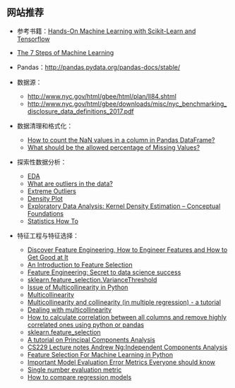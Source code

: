 ## 网站推荐

* 参考书籍：[Hands-On Machine Learning with Scikit-Learn and Tensorflow](http://shop.oreilly.com/product/0636920052289.do)

* [The 7 Steps of Machine Learning](https://towardsdatascience.com/the-7-steps-of-machine-learning-2877d7e5548e)

* Pandas：http://pandas.pydata.org/pandas-docs/stable/

* 数据源：
    + http://www.nyc.gov/html/gbee/html/plan/ll84.shtml
    + http://www.nyc.gov/html/gbee/downloads/misc/nyc_benchmarking_disclosure_data_definitions_2017.pdf

* 数据清理和格式化：
    + [How to count the NaN values in a column in Pandas DataFrame?](https://stackoverflow.com/a/39734251)
    + [What should be the allowed percentage of Missing Values?](https://discuss.analyticsvidhya.com/t/what-should-be-the-allowed-percentage-of-missing-values/2456)

* 探索性数据分析：
    + [EDA](https://en.wikipedia.org/wiki/Exploratory_data_analysis)
    + [What are outliers in the data?](https://www.itl.nist.gov/div898/handbook/prc/section1/prc16.htm)
    + [Extreme Outliers](https://people.richland.edu/james/lecture/m170/ch03-pos.html)
    + [Density Plot](https://datavizcatalogue.com/methods/density_plot.html)
    + [Exploratory Data Analysis: Kernel Density Estimation – Conceptual Foundations](https://chemicalstatistician.wordpress.com/2013/06/09/exploratory-data-analysis-kernel-density-estimation-in-r-on-ozone-pollution-data-in-new-york-and-ozonopolis/)
    + [Statistics How To](http://www.statisticshowto.com/probability-and-statistics/correlation-coefficient-formula/)
    
* 特征工程与特征选择：
    + [Discover Feature Engineering, How to Engineer Features and How to Get Good at It](https://machinelearningmastery.com/discover-feature-engineering-how-to-engineer-features-and-how-to-get-good-at-it/)
    + [An Introduction to Feature Selection](https://machinelearningmastery.com/an-introduction-to-feature-selection/)
    + [Feature Engineering: Secret to data science success](https://www.featurelabs.com/blog/secret-to-data-science-success/)
    + [sklearn.feature_selection.VarianceThreshold](http://scikit-learn.org/stable/modules/generated/sklearn.feature_selection.VarianceThreshold.html)
    + [Issue of Multicollinearity in Python](https://statinfer.com/204-1-9-issue-of-multicollinearity-in-python/)
    + [Multicollinearity](https://en.wikipedia.org/wiki/Multicollinearity)
    + [Multicollinearity and collinearity (in multiple regression) - a tutorial](http://psychologicalstatistics.blogspot.com/2013/11/multicollinearity-and-collinearity-in.html)
    + [Dealing with multicollinearity
](https://www.kaggle.com/robertoruiz/dealing-with-multicollinearity/code)
    + [How to calculate correlation between all columns and remove highly correlated ones using python or pandas](https://stackoverflow.com/questions/29294983/how-to-calculate-correlation-between-all-columns-and-remove-highly-correlated-on#43104383)
    + [sklearn.feature_selection](http://scikit-learn.org/stable/modules/feature_selection.html)
    + [A tutorial on Principal Components Analysis](http://www.cs.otago.ac.nz/cosc453/student_tutorials/principal_components.pdf)
    + [CS229 Lecture notes
Andrew Ng:Independent Components
Analysis](http://cs229.stanford.edu/notes/cs229-notes11.pdf)
    + [Feature Selection For Machine Learning in Python](https://machinelearningmastery.com/feature-selection-machine-learning-python/)
    + [Important Model Evaluation Error Metrics Everyone should know](https://www.analyticsvidhya.com/blog/2016/02/7-important-model-evaluation-error-metrics/)
    + [Single number evaluation metric](https://www.coursera.org/lecture/machine-learning-projects/single-number-evaluation-metric-wIKkC)
    + [How to compare regression models](https://people.duke.edu/~rnau/compare.htm)